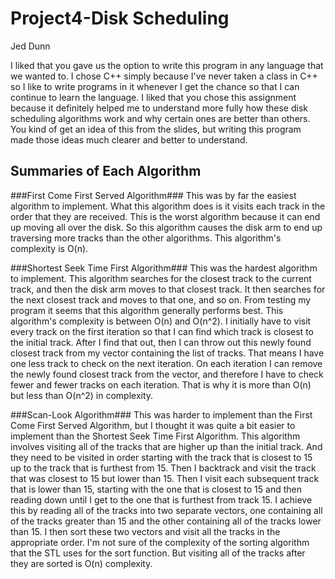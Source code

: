 Project4-Disk Scheduling
=============

Jed Dunn  

I liked that you gave us the option to write this program in any language that we wanted to. I chose C++ simply because I've 
never taken a class in C++ so I like to write programs in it whenever I get the chance so that I can continue to learn the 
language. I liked that you chose this assignment because it definitely helped me to understand more fully how these disk
scheduling algorithms work and why certain ones are better than others. You kind of get an idea of this from the slides,
but writing this program made those ideas much clearer and better to understand.


Summaries of Each Algorithm
---------------------------

###First Come First Served Algorithm###
This was by far the easiest algorithm to implement. What this algorithm does is it visits each track in the order that
they are received. This is the worst algorithm because it can end up moving all over the disk. So this algorithm causes 
the disk arm to end up traversing more tracks than the other algorithms. This algorithm's complexity is O(n).


###Shortest Seek Time First Algorithm###
This was the hardest algorithm to implement. This algorithm searches for the closest track to the current track, and then
the disk arm moves to that closest track. It then searches for the next closest track and moves to that one, and so on.
From testing my program it seems that this algorithm generally performs best. This algorithm's complexity is between O(n)
and O(n^2). I initially have to visit every track on the first iteration so that I can find which track is closest to the
initial track. After I find that out, then I can throw out this newly found closest track from my vector containing the
list of tracks. That means I have one less track to check on the next iteration. On each iteration I can remove the newly
found closest track from the vector, and therefore I have to check fewer and fewer tracks on each iteration. That is why 
it is more than O(n) but less than O(n^2) in complexity.


###Scan-Look Algorithm###
This was harder to implement than the First Come First Served Algorithm, but I thought it was quite a bit easier to implement
than the Shortest Seek Time First Algorithm. This algorithm involves visiting all of the tracks that are higher up than the
initial track. And they need to be visited in order starting with the track that is closest to 15 up to the track that is furthest
from 15. Then I backtrack and visit the track that was closest to 15 but lower than 15. Then I visit each subsequent track that
is lower than 15, starting with the one that is closest to 15 and then reading down until I get to the one that is furthest from 
track 15. I achieve this by reading all of the tracks into two separate vectors, one containing all of the tracks greater than 
15 and the other containing all of the tracks lower than 15. I then sort these two vectors and visit all the tracks in the 
appropriate order. I'm not sure of the complexity of the sorting algorithm that the STL uses for the sort function. But visiting
all of the tracks after they are sorted is O(n) complexity.
